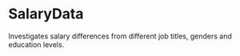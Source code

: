 # SalaryData
Investigates salary differences from different job titles, genders and education levels.
